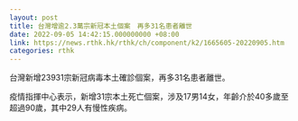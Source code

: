 ```yaml
---
layout: post
title: 台灣增逾2.3萬宗新冠本土個案　再多31名患者離世
date: 2022-09-05 14:42:15.000000000 +08:00
link: https://news.rthk.hk/rthk/ch/component/k2/1665605-20220905.htm
categories: rthk
---
```


台灣新增23931宗新冠病毒本土確診個案，再多31名患者離世。

疫情指揮中心表示，新增31宗本土死亡個案，涉及17男14女，年齡介於40多歲至超過90歲，其中29人有慢性疾病。
